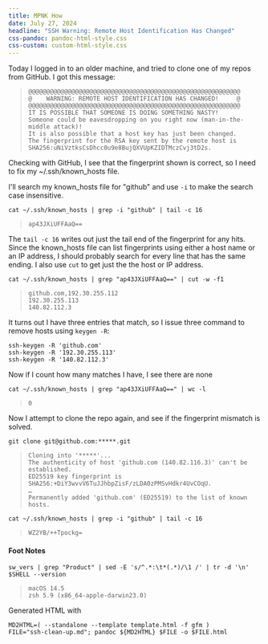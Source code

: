 ```yaml
---
title: MPNK How
date: July 27, 2024
headline: "SSH Warning: Remote Host Identification Has Changed"
css-pandoc: pandoc-html-style.css
css-custom: custom-html-style.css
---
```


Today I logged in to an older machine, and tried to clone one of my repos from GitHub. I got this message:

>     @@@@@@@@@@@@@@@@@@@@@@@@@@@@@@@@@@@@@@@@@@@@@@@@@@@@@@@@@@@
>     @    WARNING: REMOTE HOST IDENTIFICATION HAS CHANGED!     @
>     @@@@@@@@@@@@@@@@@@@@@@@@@@@@@@@@@@@@@@@@@@@@@@@@@@@@@@@@@@@
>     IT IS POSSIBLE THAT SOMEONE IS DOING SOMETHING NASTY!
>     Someone could be eavesdropping on you right now (man-in-the-middle attack)!
>     It is also possible that a host key has just been changed.
>     The fingerprint for the RSA key sent by the remote host is
>     SHA256:uNiVztksCsDhcc0u9e8BujQXVUpKZIDTMczCvj3tD2s.

Checking with GitHub, I see that the fingerprint shown is correct, so I need to fix my ~/.ssh/known_hosts file.

I'll search my known_hosts file for "github" and use `-i` to make the search case insensitive.

    cat ~/.ssh/known_hosts | grep -i "github" | tail -c 16
>     ap43JXiUFFAaQ==

The `tail -c 16` writes out just the tail end of the fingerprint for any hits.
Since the known_hosts file can list fingerprints using either a host name or an IP address,
I should probably search for every line that has the same ending. I also use `cut` to get just the the host or IP address.

    cat ~/.ssh/known_hosts | grep "ap43JXiUFFAaQ==" | cut -w -f1
>     github.com,192.30.255.112
>     192.30.255.113
>     140.82.112.3

It turns out I have three entries that match, so I issue three command to remove hosts using `keygen -R`:

    ssh-keygen -R 'github.com'
    ssh-keygen -R '192.30.255.113'
    ssh-keygen -R '140.82.112.3'

Now if I count how many matches I have, I see there are none

    cat ~/.ssh/known_hosts | grep "ap43JXiUFFAaQ==" | wc -l
>     0

Now I attempt to clone the repo again, and see if the fingerprint mismatch is solved.

    git clone git@github.com:*****.git
>     Cloning into '*****'...
>     The authenticity of host 'github.com (140.82.116.3)' can't be established.
>     ED25519 key fingerprint is SHA256:+DiY3wvvV6TuJJhbpZisF/zLDA0zPMSvHdkr4UvCOqU.
>     …
>     Permanently added 'github.com' (ED25519) to the list of known hosts.


    cat ~/.ssh/known_hosts | grep -i "github" | tail -c 16
>     WZ2YB/++Tpockg=




#### Foot Notes

    sw_vers | grep "Product" | sed -E 's/^.*:\t*(.*)/\1 /' | tr -d '\n'
    $SHELL --version
>     macOS 14.5 
>     zsh 5.9 (x86_64-apple-darwin23.0)

Generated HTML with

    MD2HTML=( --standalone --template template.html -f gfm )
    FILE="ssh-clean-up.md"; pandoc ${MD2HTML} $FILE -o $FILE.html






